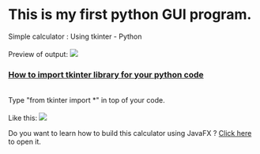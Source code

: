# This is my first python GUI program.

Simple calculator : Using tkinter - Python
<br /><br />
Preview of output:
<img src="https://raw.githubusercontent.com/DasunThathsara/Calculator-for-basic-calculations-Using-Python-Tkinter-/main/Capture.JPG" />
<br />
<u><h3>How to import tkinter library for your python code</h3></u>
<br />
Type "from tkinter import *" in top of your code.<br /><br />
Like this:
<img src="https://raw.githubusercontent.com/DasunThathsara/Calculator-for-basic-calculations-Using-Python-Tkinter-/main/20220402_225044.jpg" />

<p>Do you want to learn how to build this calculator using JavaFX ? <a href="https://github.com/DasunThathsara/Calculator-for-basic-calculations-JavaFX-" target="_blank">Click here</a> to open it.</p>

